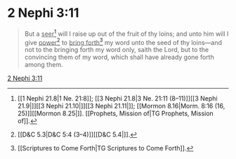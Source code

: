 # 2 Nephi 3:11

> But a <u>seer</u>[^a] will I raise up out of the fruit of thy loins; and unto him will I give <u>power</u>[^b] to <u>bring forth</u>[^c] my word unto the seed of thy loins—and not to the bringing forth my word only, saith the Lord, but to the convincing them of my word, which shall have already gone forth among them.

[2 Nephi 3:11](https://www.churchofjesuschrist.org/study/scriptures/bofm/2-ne/3?lang=eng&id=p11#p11)


[^a]: [[1 Nephi 21.8|1 Ne. 21:8]]; [[3 Nephi 21.8|3 Ne. 21:11 (8–11)]][[3 Nephi 21.9|]][[3 Nephi 21.10|]][[3 Nephi 21.11|]]; [[Mormon 8.16|Morm. 8:16 (16, 25)]][[Mormon 8.25|]]. [[Prophets, Mission of|TG Prophets, Mission of]].  
[^b]: [[D&C 5.3|D&C 5:4 (3–4)]][[D&C 5.4|]].  
[^c]: [[Scriptures to Come Forth|TG Scriptures to Come Forth]].  
